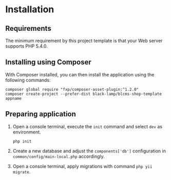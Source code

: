 Installation
============

## Requirements

The minimum requirement by this project template is that your Web server supports PHP 5.4.0.

## Installing using Composer

With Composer installed, you can then install the application using the following commands:

    composer global require "fxp/composer-asset-plugin:^1.2.0"
    composer create-project --prefer-dist black-lamp/blcms-shop-template appname

## Preparing application

1. Open a console terminal, execute the `init` command and select `dev` as environment.

   ```
   php init
   ```

2. Create a new database and adjust the `components['db']` configuration in `common/config/main-local.php` accordingly.

3. Open a console terminal, apply migrations with command `php yii migrate`.